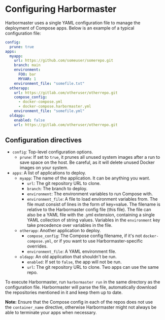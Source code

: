 Configuring Harbormaster
========================

Harbormaster uses a single YAML configuration file to manage the deployment of
Compose apps. Below is an example of a typical configuration file:

```yaml
config:
  prune: true
apps:
  myapp:
    url: https://github.com/someuser/somerepo.git
    branch: main
    environment:
      FOO: bar
      MYVAR: 1
    environment_file: "somefile.txt"
  otherapp:
    url: https://gitlab.com/otheruser/otherrepo.git
    compose_config:
      - docker-compose.yml
      - docker-compose.harbormaster.yml
    environment_file: "somefile.yml"
  oldapp:
    enabled: false
    url: https://gitlab.com/otheruser/otherrepo.git
```

## Configuration directives

- `config`: Top-level configuration options.
  - `prune`: If set to `true`, it prunes all unused system images after a run to save
    space on the host. Be careful, as it will delete unused Docker images on your
    system.
- `apps`: A list of applications to deploy.
  - `myapp`: The name of the application. It can be anything you want.
    - `url`: The git repository URL to clone.
    - `branch`: The branch to deploy.
    - `environment`: The environment variables to run Compose with.
    - `environment_file`: A file to load environment variables from. The file must
      consist of lines in the form of key=value. The filename is relative to the
      Harbormaster config file (this file). The file can also be a YAML file with the
      .yml extension, containing a single YAML collection of string values. Variables in
      the `environment` key take precedence over variables in the file.
  - `otherapp`: Another application to deploy.
    - `compose_config`: The Compose config filename, if it's not `docker-compose.yml`,
      or if you want to use Harbormaster-specific overrides.
    - `environment_file`: A YAML environment file.
  - `oldapp`: An old application that shouldn't be run.
    - `enabled`: If set to `false`, the app will not be run.
    - `url`: The git repository URL to clone. Two apps can use the same repo.

To execute Harbormaster, run `harbormaster run` in the same directory as the
configuration file. Harbormaster will parse the file, automatically download the
repositories mentioned in it and keep them up to date.

**Note:** Ensure that the Compose config in each of the repos does not use the
`container_name` directive, otherwise Harbormaster might not always be able to terminate
your apps when necessary.
